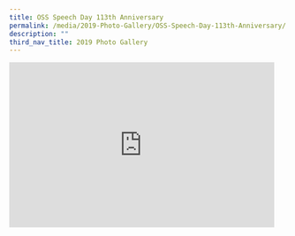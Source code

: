 ```yaml
---
title: OSS Speech Day 113th Anniversary
permalink: /media/2019-Photo-Gallery/OSS-Speech-Day-113th-Anniversary/
description: ""
third_nav_title: 2019 Photo Gallery
---
```

<iframe allowfullscreen="true" height="299" width="480" frameborder="0" src="https://docs.google.com/presentation/d/e/2PACX-1vRx9vGu-jay3U-d6lBb3FNv3ZbrvIgctv0mLsrfoTHKzx3n3sWzXj7qFPEERMkAvBd9TU94YGKrNmlB/embed?start=false&amp;loop=false&amp;delayms=3000"></iframe>